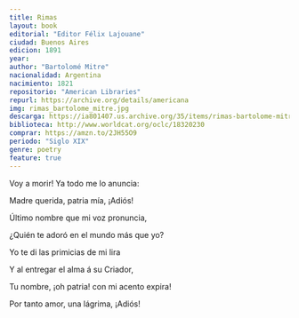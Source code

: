 ```yaml
---
title: Rimas
layout: book
editorial: "Editor Félix Lajouane"
ciudad: Buenos Aires
edicion: 1891
year: 
author: "Bartolomé Mitre"
nacionalidad: Argentina
nacimiento: 1821
repositorio: "American Libraries"
repurl: https://archive.org/details/americana
img: rimas_bartolome_mitre.jpg
descarga: https://ia801407.us.archive.org/35/items/rimas-bartolome-mitre/Rimas%20-%20Bartolom%C3%A9%20Mitre.pdfhttps://ia801407.us.archive.org/35/items/rimas-bartolome-mitre/Rimas%20-%20Bartolom%C3%A9%20Mitre.pdf
biblioteca: http://www.worldcat.org/oclc/18320230
comprar: https://amzn.to/2JH55O9
periodo: "Siglo XIX"
genre: poetry
feature: true
---
```

 

Voy a morir! Ya todo me lo anuncia:
 
Madre querida, patria mía, ¡Adiós!
 
Último nombre que mi voz pronuncia,
 
¿Quién te adoró en el mundo más que yo?
 
Yo te di las primicias de mi lira
 
Y al entregar el alma á su Criador,
 
Tu nombre, ¡oh patria! con mi acento expira!
 
Por tanto amor, una lágrima, ¡Adiós!

